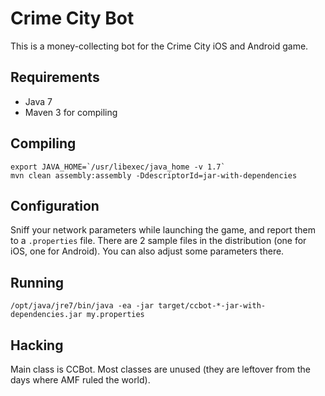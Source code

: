 Crime City Bot
==============

This is a money-collecting bot for the Crime City iOS and Android game.

Requirements
------------
* Java 7
* Maven 3 for compiling

Compiling
---------
	export JAVA_HOME=`/usr/libexec/java_home -v 1.7`
	mvn clean assembly:assembly -DdescriptorId=jar-with-dependencies

Configuration
-------------
Sniff your network parameters while launching the game, and report them to a `.properties` file. There are 2 sample files in the distribution (one for iOS, one for Android). You can also adjust some parameters there.

Running
-------
	/opt/java/jre7/bin/java -ea -jar target/ccbot-*-jar-with-dependencies.jar my.properties

Hacking
-------
Main class is CCBot. Most classes are unused (they are leftover from the days where AMF ruled the world).